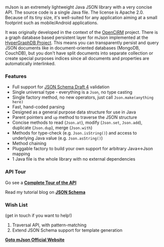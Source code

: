mJson is an extremely lightweight Java JSON library with a very concise API. The source code is a single Java file. The license is Apache 2.0. Because of its tiny size, it's well-suited for any application aiming at a small footprint such as mobile/Android applications.

It was originally developed in the context of the [OpenCiRM](https://github.com/sharegov/opencirm) project. There is a graph database based persistent layer for mJson implemented at the [HyperGraphDB Project](http://hypergraphdb.org). This means you can transparently persist and query JSON documents like in document-oriented databases (MongoDB, CouchDB), but you don't have split documents into separate collection or create special purposes indices since all documents and properties are automatically interlinked.

### Features

* Full support for [JSON Schema Draft 4](http://json-schema.org/) validation
* Single universal type - everything is a `Json`, no type casting
* Single factory method, no new operators, just call `Json.make(anything here)`
* Fast, hand-coded parsing
* Designed as a general purpose data structure for use in Java
* Parent pointers and `up` method to traverse the JSON structure
* Concise methods to read (`Json.at`), modify (`Json.set`, `Json.add`), duplicate (`Json.dup`), merge (`Json.with`) 
* Methods for type-check (e.g. `Json.isString()`) and access to underlying Java value (e.g. `Json.asString()`)
* Method chaining
* Pluggable factory to build your own support for arbitrary Java<->Json mapping
* 1 Java file is the whole library with no external dependencies

### API Tour

Go see a **[Complete Tour of the API](https://github.com/bolerio/mjson/wiki/A-Tour-of-the-API)**

Read my tutorial blog on **[JSON Schema](http://www.kobrix.blogspot.com/2014/09/jayson-skima-validating-javascript.html)**

### Wish List

(get in touch if you want to help!)

1. Traversal API, with pattern-matching
2. Extend JSON Schema support for template generation

**[Goto mJson Official Website](http://bolerio.github.io/mjson/)**

